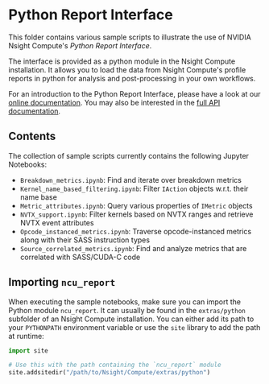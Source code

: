 # Python Report Interface

This folder contains various sample scripts to illustrate the use of NVIDIA Nsight Compute's _Python Report Interface_.

The interface is provided as a python module in the Nsight Compute installation. It allows you to load the data from Nsight Compute's profile reports in python for analysis and post-processing in your own workflows.

For an introduction to the Python Report Interface, please have a look at our [online documentation].
You may also be interested in the [full API documentation].

## Contents

The collection of sample scripts currently contains the following Jupyter Notebooks:

* `Breakdown_metrics.ipynb`: Find and iterate over breakdown metrics
* `Kernel_name_based_filtering.ipynb`: Filter `IAction` objects w.r.t. their name base
* `Metric_attributes.ipynb`: Query various properties of `IMetric` objects
* `NVTX_support.ipynb`: Filter kernels based on NVTX ranges and retrieve NVTX event attributes
* `Opcode_instanced_metrics.ipynb`: Traverse opcode-instanced metrics along with their SASS instruction types
* `Source_correlated_metrics.ipynb`: Find and analyze metrics that are correlated with SASS/CUDA-C code

## Importing `ncu_report`

When executing the sample notebooks, make sure you can import the Python module `ncu_report`.
It can usually be found in the `extras/python` subfolder of an Nsight Compute installation.
You can either add its path to your `PYTHONPATH` environment variable or use the `site` library
to add the path at runtime:

```Python
import site

# Use this with the path containing the `ncu_report` module
site.addsitedir("/path/to/Nsight/Compute/extras/python")
```

[online documentation]: https://docs.nvidia.com/nsight-compute/CustomizationGuide/index.html#python-report-interface
[full API documentation]: https://docs.nvidia.com/nsight-compute/NvRulesAPI/index.html
